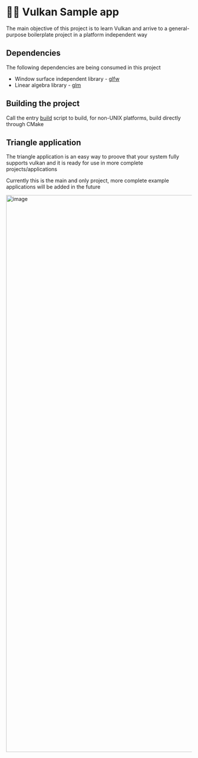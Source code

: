 # 🐦‍🔥 Vulkan Sample app

The main objective of this project is to learn Vulkan and arrive to a 
general-purpose boilerplate project in a platform independent way

## Dependencies

The following dependencies are being consumed in this project
- Window surface independent library - [glfw](https://github.com/glfw/glfw)
- Linear algebra library - [glm](https://github.com/g-truc/glm)

## Building the project

Call the entry [build](build.sh) script to build, for non-UNIX platforms, build
directly through CMake

## Triangle application

The triangle application is an easy way to proove that your system fully supports
vulkan and it is ready for use in more complete projects/applications

Currently this is the main and only project, more complete example applications will be added in the future

<img width="1512" alt="image" src="https://github.com/user-attachments/assets/2e73c079-d0c2-4963-90c8-e85523077aa5" />
